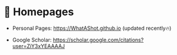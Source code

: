 # 📎 Homepages
- Personal Pages: https://WhatAShot.github.io (updated recently🔥)
<!-- - Linkedin: https://www.linkedin.com/in/rayeren -->
- Google Scholar: https://scholar.google.com/citations?user=ZiY3xYEAAAAJ
<!-- - DBLP: https://dblp.org/pid/75/6568-6.html -->
